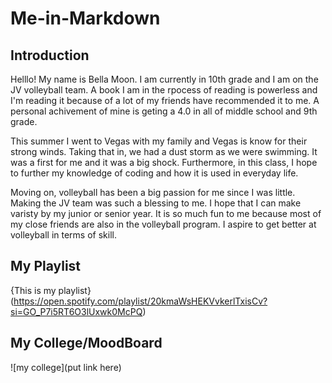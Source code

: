 # Me-in-Markdown
## Introduction

Helllo! My name is Bella Moon. I am currently in 10th grade and I am on the JV volleyball team. A book I am in the rpocess of reading is powerless and I'm reading it because of a lot of my friends have recommended it to me. A personal achivement of mine is geting a 4.0 in all of middle school and 9th grade.

This summer I went to Vegas with my family and Vegas is know for their strong winds. Taking that in, we had a dust storm as we were swimming. It was a first for me and it was a big shock. Furthermore, in this class, I hope to further my knowledge of coding and how it is used in everyday life. 

Moving on, volleyball has been a big passion for me since I was little. Making the JV team was such a blessing to me. I hope that I can make varisty by my junior or senior year. It is so much fun to me because most of my close friends are also in the volleyball program. I aspire to get better at volleyball in terms of skill. 


## My Playlist

{This is my playlist}(https://open.spotify.com/playlist/20kmaWsHEKVvkerlTxisCv?si=GO_P7i5RT6O3lUxwk0McPQ)

## My College/MoodBoard

![my college](put link here)
